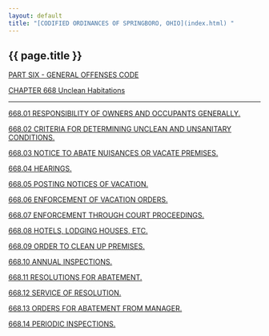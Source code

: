 ```yaml
---
layout: default 
title: "[CODIFIED ORDINANCES OF SPRINGBORO, OHIO](index.html) "
---
```


{{ page.title }}
----------------

[PART SIX - GENERAL OFFENSES CODE](28a2a412.html)

[CHAPTER 668 Unclean Habitations](370ea412.html)

---

[668.01 RESPONSIBILITY OF OWNERS AND OCCUPANTS
GENERALLY.](3726a412.html)

[668.02 CRITERIA FOR DETERMINING UNCLEAN AND UNSANITARY
CONDITIONS.](372ca412.html)

[668.03 NOTICE TO ABATE NUISANCES OR VACATE PREMISES.](3731a412.html)

[668.04 HEARINGS.](3736a412.html)

[668.05 POSTING NOTICES OF VACATION.](3739a412.html)

[668.06 ENFORCEMENT OF VACATION ORDERS.](373da412.html)

[668.07 ENFORCEMENT THROUGH COURT PROCEEDINGS.](3741a412.html)

[668.08 HOTELS, LODGING HOUSES, ETC.](3745a412.html)

[668.09 ORDER TO CLEAN UP PREMISES.](374aa412.html)

[668.10 ANNUAL INSPECTIONS.](374fa412.html)

[668.11 RESOLUTIONS FOR ABATEMENT.](3752a412.html)

[668.12 SERVICE OF RESOLUTION.](3756a412.html)

[668.13 ORDERS FOR ABATEMENT FROM MANAGER.](3759a412.html)

[668.14 PERIODIC INSPECTIONS.](375ea412.html)
